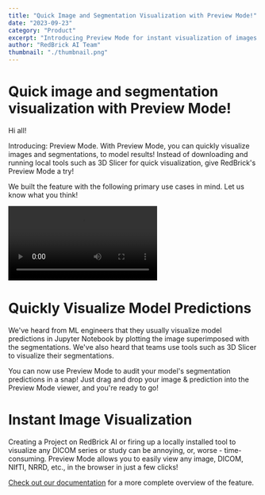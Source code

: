 ```yaml
---
title: "Quick Image and Segmentation Visualization with Preview Mode!"
date: "2023-09-23"
category: "Product"
excerpt: "Introducing Preview Mode for instant visualization of images and segmentations, enabling quick model prediction audits and seamless viewing of DICOM, NIfTI, NRRD formats directly in the browser."
author: "RedBrick AI Team"
thumbnail: "./thumbnail.png"
---
```


# Quick image and segmentation visualization with Preview Mode!

Hi all!

Introducing: Preview Mode. With Preview Mode, you can quickly visualize images and segmentations, to model results! Instead of downloading and running local tools such as 3D Slicer for quick visualization, give RedBrick's Preview Mode a try!

We built the feature with the following primary use cases in mind. Let us know what you think!

![](./preview.webm)

# Quickly Visualize Model Predictions

We've heard from ML engineers that they usually visualize model predictions in Jupyter Notebook by plotting the image superimposed with the segmentations. We've also heard that teams use tools such as 3D Slicer to visualize their segmentations.

You can now use Preview Mode to audit your model's segmentation predictions in a snap! Just drag and drop your image & prediction into the Preview Mode viewer, and you're ready to go!

# Instant Image Visualization

Creating a Project on RedBrick AI or firing up a locally installed tool to visualize any DICOM series or study can be annoying, or, worse - time-consuming. Preview Mode allows you to easily view any image, DICOM, NIfTI, NRRD, etc., in the browser in just a few clicks!

[Check out our documentation](https://docs.redbrickai.com/importing-data/preview-mode) for a more complete overview of the feature.
